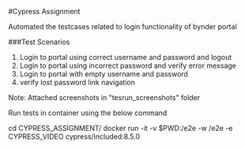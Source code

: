 #Cypress Assignment

Automated the testcases related to login functionality of bynder portal


###Test Scenarios

1. Login to portal using correct username and password and logout
2. Login to portal using incorrect password and verify error message
3. Login to portal with empty username and password
4. verify lost password link navigation

Note: Attached screenshots in "tesrun_screenshots" folder

Run tests in container using the below command

cd CYPRESS_ASSIGNMENT/
docker run -it -v $PWD:/e2e -w /e2e -e CYPRESS_VIDEO cypress/included:8.5.0
